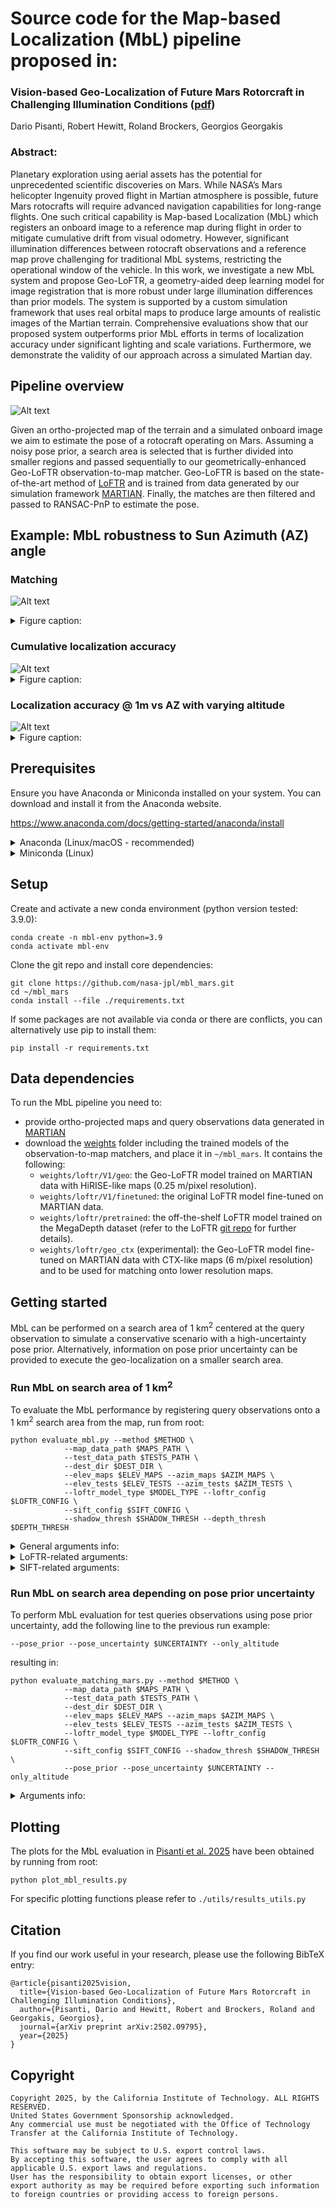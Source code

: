 # Source code for the Map-based Localization (MbL) pipeline proposed in:

### Vision-based Geo-Localization of Future Mars Rotorcraft in Challenging Illumination Conditions ([pdf](https://arxiv.org/abs/2502.09795))
Dario Pisanti, Robert Hewitt, Roland Brockers, Georgios Georgakis

### Abstract:
Planetary exploration using aerial assets has the potential for unprecedented scientific discoveries on Mars. While NASA’s Mars helicopter Ingenuity proved flight in Martian atmosphere is possible, future Mars rotocrafts will require advanced navigation capabilities for long-range flights. One such critical capability is Map-based Localization (MbL) which registers an onboard image to a reference map during flight in order to mitigate cumulative drift from visual odometry. However, significant illumination differences between rotocraft observations and a reference map prove challenging for traditional MbL systems, restricting the operational window of the vehicle. In this work, we investigate a new MbL system and propose Geo-LoFTR, a geometry-aided deep learning model for image registration that is more robust under large illumination differences than prior models. The system is supported by a custom simulation framework that uses real orbital maps to produce large amounts of realistic images of the Martian terrain. Comprehensive evaluations show that our proposed system outperforms prior MbL efforts in terms of localization accuracy under significant lighting and scale variations. Furthermore, we demonstrate the validity of our approach across a simulated Martian day.

## Pipeline overview

![Alt text](assets/mbl_concept.png)

Given an ortho-projected map of the terrain and a simulated onboard image we aim to estimate the pose of a rotocraft operating on Mars. Assuming a noisy pose prior, a search area is selected that is further divided into smaller regions and passed sequentially to our geometrically-enhanced Geo-LoFTR observation-to-map matcher. Geo-LoFTR is based on the state-of-the-art method of [LoFTR](https://zju3dv.github.io/loftr/) and is trained from data generated by our simulation framework [MARTIAN](https://github.com/nasa-jpl/martian). Finally, the matches are then filtered and passed to RANSAC-PnP to estimate the pose.

## Example: MbL robustness to Sun Azimuth (AZ) angle

### Matching
![Alt text](assets/matching_vs_az.png)

<details>
<summary>Figure caption:</summary>
Geo-LoFTR, Pre-trained LoFTR (i.e. the off-the-self model trained on the MegaDepth dataset) and SIFT matched keypoints displayed for a sample query image (left side of each panel) with (0° AZ, 10° EL) sun angles and a map search area image (right side of each panel) under three different sun elevations and 0◦ azimuth offset. Match lines are color-coded by confidence score, with redder indicating higher confidence. Despite still providing a localization solution in the 0-180° AZ range, the pre-trained LoFTR matches exhibit lower confidence with azimuth changes than Geo-LoFTR, resulting in a coarser localization.
</details>

### Cumulative localization accuracy
<img src="assets/cum_acc_vs_az.png" alt="Alt text"/>

<details>
<summary>Figure caption:</summary>
Cumulative distributions of the localization error of simulated Mars
observations at sun AZ=0° and EL=10°, registered onto maps at four different
azimuth angles and 0◦ elevation offset.
</details>

### Localization accuracy @ 1m vs AZ with varying altitude
<img src="assets/1m-acc_loc_vs_az_vs_alt.png" alt="Alt text"/>
<details>
<summary>Figure caption:</summary>
Localization accuracy at 1m precision as a function of map sun azimuth for test observations across three altitude ranges. Sun azimuth angles are in the [−180°,180°]range. Map sun angles matching the observations are marked with a thick black vertical line.
</details>

## Prerequisites

Ensure you have Anaconda or Miniconda installed on your system. You can download and install it from the Anaconda website.

https://www.anaconda.com/docs/getting-started/anaconda/install

<details>
      <summary> Anaconda (Linux/macOS - recommended) </summary> 
To install Anaconda on Linux run from terminal:

```
curl -O https://repo.anaconda.com/archive/Anaconda3-2024.10-1-Linux-x86_64.sh
bash ~/Anaconda3-2024.10-1-Linux-x86_64.sh
```

To install Anaconda on macOS with Apple Silicon architecture run:
```
curl -O https://repo.anaconda.com/archive/Anaconda3-2024.10-1-MacOSX-arm64.sh
bash ~/Anaconda3-2024.10-1-MacOSX-arm64.sh
```

or run the following for the Intel architecture:
```
curl -O https://repo.anaconda.com/archive/Anaconda3-2024.10-1-MacOSX-x86_64.sh
bash ~/Anaconda3-2024.10-1-MacOSX-x86_64.sh
```

Close and re-open your terminal window for the installation to fully take effect.
</details>
<details>
      <summary> Miniconda (Linux) </summary> 

These four commands quickly and quietly install the latest 64-bit version of the installer and then clean up after themselves. To install a different version or architecture of Miniconda for Linux, change the name of the .sh installer in the wget command. 

```
mkdir -p ~/miniconda3
wget https://repo.anaconda.com/miniconda/Miniconda3-latest-Linux-x86_64.sh -O ~/miniconda3/miniconda.sh
bash ~/miniconda3/miniconda.sh -b -u -p ~/miniconda3
rm -rf ~/miniconda3/miniconda.sh
```

After installing, initialize your newly-installed Miniconda. The following commands initialize for bash and zsh shells:
```
~/miniconda3/bin/conda init bash
~/miniconda3/bin/conda init zsh
```
</details>

## Setup

Create and activate a new conda environment (python version tested: 3.9.0):

```
conda create -n mbl-env python=3.9
conda activate mbl-env
```

Clone the git repo and install core dependencies:
```
git clone https://github.com/nasa-jpl/mbl_mars.git
cd ~/mbl_mars
conda install --file ./requirements.txt
```

If some packages are not available via conda or there are conflicts, you can alternatively use pip to install them:

```
pip install -r requirements.txt
```

## Data dependencies

To run the MbL pipeline you need to:
- provide ortho-projected maps and query observations data generated in [MARTIAN](https://github.com/nasa-jpl/martian)
- download the [weights](link/to/external/folder/containing/models/weights) folder including the trained models of the observation-to-map matchers, and place it in `~/mbl_mars`. It contains the following:
    - `weights/loftr/V1/geo`: the Geo-LoFTR model trained on MARTIAN data with HiRISE-like maps (0.25 m/pixel resolution).
    - `weights/loftr/V1/finetuned`: the original LoFTR model fine-tuned on MARTIAN data.
    - `weights/loftr/pretrained`:  the off-the-shelf LoFTR model trained on the MegaDepth dataset (refer to the LoFTR [git repo](https://zju3dv.github.io/loftr/) for further details).
    - `weights/loftr/geo_ctx` (experimental): the Geo-LoFTR model fine-tuned on MARTIAN data with CTX-like maps (6 m/pixel resolution) and to be used for matching onto lower resolution maps.

## Getting started

MbL can be performed on a search area of 1 km<sup>2</sup> centered at the query observation to simulate a conservative scenario with a high-uncertainty pose prior. Alternatively, information on pose prior uncertainty can be provided to execute the geo-localization on a smaller search area.


### Run MbL on search area of 1 km<sup>2</sup>

To evaluate the MbL performance by registering query observations onto a 1 km<sup>2</sup> search area from the map, run from root: 

```
python evaluate_mbl.py --method $METHOD \
            --map_data_path $MAPS_PATH \
            --test_data_path $TESTS_PATH \
            --dest_dir $DEST_DIR \
            --elev_maps $ELEV_MAPS --azim_maps $AZIM_MAPS \
            --elev_tests $ELEV_TESTS --azim_tests $AZIM_TESTS \
            --loftr_model_type $MODEL_TYPE --loftr_config $LOFTR_CONFIG \
            --sift_config $SIFT_CONFIG \
            --shadow_thresh $SHADOW_THRESH --depth_thresh $DEPTH_THRESH

```
<details>
<summary> General arguments info:</summary>

- `--method` (type: str) allows to select the observation-to-map matching models between LoFTR-based and SIFT-based. The $METHOD variable can be:
    ```
    $METHOD = "loftr" (to select LoFTR-based models)
            = "sift" (to select SIFT-based)
    ```

- `--map_data_path` (str): path to the rendered maps directory
- `--test_data_path` (str): path to the directory containing the test query observations
- `--dest_dir` (str): path to destination directory to save the MbL results
- `--elev_maps` and `--azim_maps` (int): List of Sun elevation and azimuth angles for map [deg]. Example:
    ```
    --elev_maps 30 60 90
    --azim_maps 0 90 180 270
    ```
    *note*: on high performance computing clusters (e.g. TACC), run a single combination of Sun angles as following:
    ```
    --elev_maps="5"
    --azim_maps="0"
    ```
- `--elev_tests` and `--azim_tests` (int): List of Sun elevation and azimuth angles for test observations [deg]. Example:
    ```
    --elev_tests 40 60
    --azim_tests 0 180
    ```
    *note*: on cluster, run a single combination of Sun angles as following:
    ```
    --elev_tests="40"
    --azim_tests="180"
    ```
- `--depth_thresh`(float): discards map windows with percentage of invalid depth pixels (i.e. falling in the map bounding box) greater than the value passed to `--depth_thresh` in the 0-1 range.
- `--shadow_thresh`(float): discards map windows with percentage of shaded pixels (i.e. with pixel intensity below 5 in the 0-255 range grayscale) greater than the value passed to `--shadow_thresh` in the 0-1 range.
- If you want to test just a subset of queries from the test set, you can specify the number by adding the `--n` argument followed by an integer number. Otherwise, the whole set will be processed.
</details>
<details>
<summary> LoFTR-related arguments:</summary>

- In case `$METHOD="loftr"` it is possible to select different trained LoFTR models by writing the input argument `--loftr_model_type` (str) as following:
    ```
    --loftr_model_type $MODEL_TYPE 
    ```
    where the `$MODEL_TYPE` variable can be:
    - `"pretrained"`: LoFTR off-the-shelf pretrained model.
    - `"finetuned"`: LoFTR model fine-tuned on datasests generated in MARTIAN from the Jezero crater, and including HiRISE-like maps (0.25 m/px resolution).
    - `"geo"`: Geo-LoFTR model trained on datasests generated in MARTIAN from the Jezero crater, and including HiRISE-like maps (0.25 m/px resolution).
    - `"geo_ctx"` Geo-LoFTR model trained on datasests generated in MARTIAN from the Jezero crater, and including CTX-like maps (6 m/px resolution)

- `--loftr_weight_path` (str): path to the directory containing LoFTR model weights.
- `--loftr_config` (str): path to the .json configuration file for LoFTR-based matching. Default configuarations are stored in `./config`.
- `--resize` (bool): whether to resize images (and depths) before passing them to LoFTR-based models. Default is `True`.
- `--input_img_size` (int): target size for resizing input images to the LoFTR-based models. Default is 640.
- `--df` (int):  Rrsize to dimensions divisible by this factor. Default is 8.
- `--img_padding` (bool): whether to pad images during resizing. Default is True.
</details>
<details>
<summary> SIFT-related arguments:</summary>

- In case `$METHOD="sift"`,  `--sift_config` (str) takes the path to the json configuration file for SIFT feature extraction. Default configuarations are stored in `./config`.
</details>

### Run MbL on search area depending on pose prior uncertainty

To perform MbL evaluation for test queries observations using pose prior uncertainty, add the following line to the previous run example:

```
--pose_prior --pose_uncertainty $UNCERTAINTY --only_altitude
```

resulting in:

```
python evaluate_matching_mars.py --method $METHOD \
            --map_data_path $MAPS_PATH \
            --test_data_path $TESTS_PATH \
            --dest_dir $DEST_DIR \
            --elev_maps $ELEV_MAPS --azim_maps $AZIM_MAPS \
            --elev_tests $ELEV_TESTS --azim_tests $AZIM_TESTS \
            --loftr_model_type $MODEL_TYPE --loftr_config $LOFTR_CONFIG \
            --sift_config $SIFT_CONFIG --shadow_thresh $SHADOW_THRESH \
            --pose_prior --pose_uncertainty $UNCERTAINTY --only_altitude
```

<details>
<summary>Arguments info:</summary>

- `--pose_prior` (bool): if enabled, pose prior uncertainty is used to identify a search area with size depending on the pixel reprojection uncertainty of the corner pixels of the query image, propagated from the pose uncertainty.
- `--pose_uncertainty` (str): path to the pose prior uncertainty configuration file. Default .json files are:
    ```
    ./configs/pose_uncertainty_high.json
    ./configs/pose_uncertainty_meidum.json
    ./configs/pose_uncertainty_low.json
    ``` 
- `--only_altitude` (bool): assumes the query observation has no depth information and only the altimeter is available (e.g. a Laser Range Finder).
</details>


## Plotting

The plots for the MbL evaluation in [Pisanti et al. 2025](https://arxiv.org/abs/2502.09795) have been obtained by running from root:

```
python plot_mbl_results.py
```

For specific plotting functions please refer to `./utils/results_utils.py`

## Citation
If you find our work useful in your research, please use the following BibTeX entry:
```
@article{pisanti2025vision,
  title={Vision-based Geo-Localization of Future Mars Rotorcraft in Challenging Illumination Conditions},
  author={Pisanti, Dario and Hewitt, Robert and Brockers, Roland and Georgakis, Georgios},
  journal={arXiv preprint arXiv:2502.09795},
  year={2025}
}
```

## Copyright
```
Copyright 2025, by the California Institute of Technology. ALL RIGHTS RESERVED. 
United States Government Sponsorship acknowledged. 
Any commercial use must be negotiated with the Office of Technology Transfer at the California Institute of Technology.
 
This software may be subject to U.S. export control laws. 
By accepting this software, the user agrees to comply with all 
applicable U.S. export laws and regulations. 
User has the responsibility to obtain export licenses, or other 
export authority as may be required before exporting such information 
to foreign countries or providing access to foreign persons.
```

